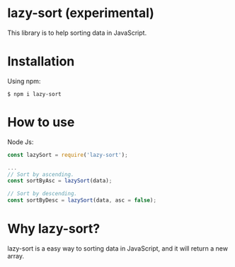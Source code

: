 # lazy-sort (experimental)
This library is to help sorting data in JavaScript.

# Installation
Using npm:
```shell
$ npm i lazy-sort
```

# How to use
Node Js:
```js
const lazySort = require('lazy-sort');

...
// Sort by ascending.
const sortByAsc = lazySort(data);

// Sort by descending.
const sortByDesc = lazySort(data, asc = false);
```

# Why lazy-sort?
lazy-sort is a easy way to sorting data in JavaScript,
and it will return a new array.
